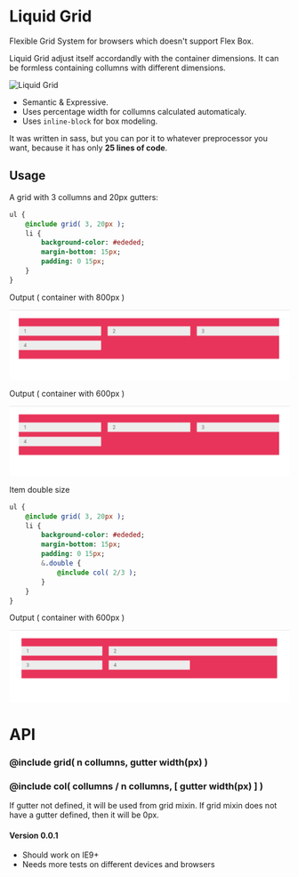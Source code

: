 # Liquid Grid
Flexible Grid System for browsers which doesn't support Flex Box.

Liquid Grid adjust itself accordandly with the container dimensions. 
It can be formless containing collumns with different dimensions.

![Liquid Grid](https://media.giphy.com/media/O0AEyXviC1vtC/giphy.gif)

- Semantic & Expressive. 
- Uses percentage width for collumns calculated automaticaly.
- Uses `inline-block` for box modeling.

It was written in sass, but you can por it to whatever preprocessor you want, because it has only **25 lines of code**.

## Usage

A grid with 3 collumns and 20px gutters:

```sass
ul {
	@include grid( 3, 20px );
	li {
		background-color: #ededed;
		margin-bottom: 15px;
		padding: 0 15px;
	}
}

```

Output ( container with 800px )

![grid 800px](images/800px.png)

Output ( container with 600px )

![grid 600px](images/800px.png)

Item double size

```sass
ul {
	@include grid( 3, 20px );
	li {
		background-color: #ededed;
		margin-bottom: 15px;
		padding: 0 15px;
		&.double {
			@include col( 2/3 );
		}
	}
}

```

Output ( container with 600px )

![grid 600px](images/double-size.png)


# API

### @include grid( n collumns, gutter width(px) )

### @include col( collumns / n collumns, [ gutter width(px) ] ) 
If gutter not defined, it will be used from grid mixin. If grid mixin does not have a gutter defined, then it will be 0px.

#### Version 0.0.1

- Should work on IE9+ 
- Needs more tests on different devices and browsers


